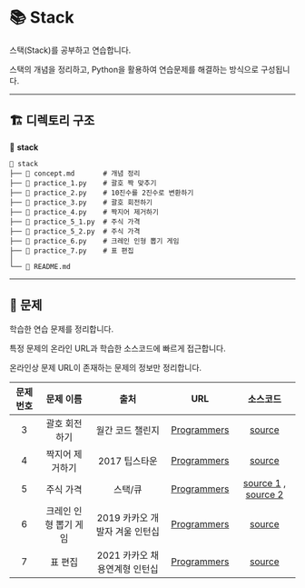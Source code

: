 # 📚 Stack

스택(Stack)를 공부하고 연습합니다. 

스택의 개념을 정리하고, Python을 활용하여 연습문제를 해결하는 방식으로 구성됩니다.

---

## 🏗️ 디렉토리 구조
📂 **stack**
```
📁 stack
├── 📄 concept.md       # 개념 정리
├── 📝 practice_1.py    # 괄호 짝 맞추기
├── 📝 practice_2.py    # 10진수를 2진수로 변환하기
├── 📝 practice_3.py    # 괄호 회전하기
├── 📝 practice_4.py    # 짝지어 제거하기
├── 📝 practice_5_1.py  # 주식 가격
├── 📝 practice_5_2.py  # 주식 가격
├── 📝 practice_6.py    # 크레인 인형 뽑기 게임
├── 📝 practice_7.py    # 표 편집
│
└── 📜 README.md
```

---

## 📝 문제
학습한 연습 문제를 정리합니다.

특정 문제의 온라인 URL과 학습한 소스코드에 빠르게 접근합니다.

온라인상 문제 URL이 존재하는 문제의 정보만 정리합니다.

| 문제 번호 | 문제 이름 |     출처     |           URL           |    소스코드    |
| :-----: | :-----: | :---------: | :--------------------: | :----------: |
| 3 | 괄호 회전하기 | 월간 코드 챌린지 | [Programmers](https://school.programmers.co.kr/learn/courses/30/lessons/76502) | [source](practice_3.py) |
| 4 | 짝지어 제거하기 | 2017 팁스타운 | [Programmers](https://school.programmers.co.kr/learn/courses/30/lessons/12973) | [source](practice_4.py) |
| 5 | 주식 가격 | 스택/큐 | [Programmers](https://school.programmers.co.kr/learn/courses/30/lessons/42584) | [source 1](practice_5_1.py) , [source 2](practice_5_2.py) |
| 6 | 크레인 인형 뽑기 게임 | 2019 카카오 개발자 겨울 인턴십 | [Programmers](https://school.programmers.co.kr/learn/courses/30/lessons/64061) | [source](practice_6.py) |
| 7 | 표 편집 | 2021 카카오 채용연계형 인턴십 | [Programmers](https://school.programmers.co.kr/learn/courses/30/lessons/81303) | [source](practice_7.py) |